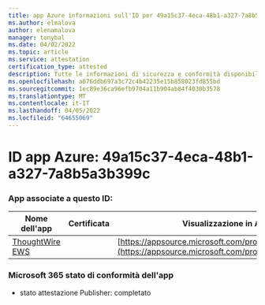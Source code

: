 ```yaml
---
title: app Azure informazioni sull'ID per 49a15c37-4eca-48b1-a327-7a8b5a3b399c
ms.author: elmalova
author: elenamalova
manager: tonybal
ms.date: 04/02/2022
ms.topic: article
ms.service: attestation
certification_type: attested
description: Tutte le informazioni di sicurezza e conformità disponibili per 49a15c37-4eca-48b1-a327-7a8b5a3b399c.
ms.openlocfilehash: a076ddb697a3c72c4b42235e15b858023fd855bd
ms.sourcegitcommit: 1ec89e36ca96efb9704a11b904ab84f4030b3578
ms.translationtype: MT
ms.contentlocale: it-IT
ms.lasthandoff: 04/05/2022
ms.locfileid: "64655069"
---
```

# <a name="azure-app-id-49a15c37-4eca-48b1-a327-7a8b5a3b399c"></a>ID app Azure: 49a15c37-4eca-48b1-a327-7a8b5a3b399c


### <a name="apps-associated-with-this-id"></a>App associate a questo ID:
| **Nome dell'app** | **Certificata** | **Visualizzazione in AppSource** |
|--------------|---------------|-----------------------|
| [ThoughtWire EWS](../forward/WA200003239.md) |  | [https://appsource.microsoft.com/product/office/WA200003239](https://appsource.microsoft.com/product/office/WA200003239) |

### <a name="microsoft-365-app-compliance-status"></a>Microsoft 365 stato di conformità dell'app
- stato attestazione Publisher: completato
